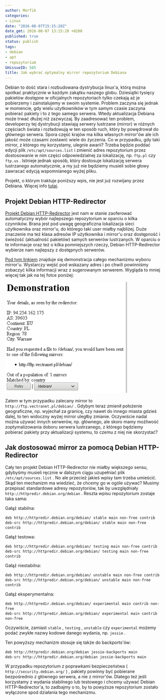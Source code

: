 ```yaml
---
author: Morfik
categories:
- Linux
date: "2016-08-07T15:15:20Z"
date_gmt: 2016-08-07 13:15:20 +0200
published: true
status: publish
tags:
- debian
- apt
- repozytorium
GHissueID: 565
title: Jak wybrać optymalny mirror repozytorium Debiana
---
```


Debian to dość stara i rozbudowana dystrybucja linux'a, którą można spotkać praktycznie w każdym
zakątku naszego globu. Dziesiątki tysięcy pakietów dostępne w oficjalnych repozytoriach tylko
czekają aż je pobierzemy i zainstalujemy w swoim systemie. Problem zaczyna się jednak w momencie,
gdy wielu użytkowników w tym samym czasie zaczyna pobierać pakiety i to z tego samego serwera. Wtedy
aktualizacja Debiana może trwać dłużej niż zazwyczaj. By zaadresować ten problem, developerzy tej
dystrybucji stawiają serwery lustrzane (mirror) w różnych częściach świata i rozładowują w ten
sposób ruch, który by powędrował do głównego serwera. Spora część krajów ma kilka własnych
mirror'ów ale ich jakość może czasami zostawić wiele do życzenia. Co w przypadku, gdy taki mirror,
z którego my korzystamy, ulegnie awarii? Trzeba będzie poddać edycji plik `/etc/apt/sources.list` i
zmienić adres repozytorium przez dostosowanie w nim części odpowiedzialnej za lokalizację, np.
`ftp.pl` czy `ftp.us` . Istnieje jednak sposób, który dostosuje lokalizację serwera lustrzanego
automatycznie, a my już nie będziemy musieli sobie głowy zawracać edycją wspomnianego wyżej pliku.

Projekt, o którym traktuje poniższy wpis, nie jest już rozwijany przez Debiana. Więcej info
[tutaj][1].

<!--more-->
## Projekt Debian HTTP-Redirector

[Projekt Debian HTTP-Redirector][2] jest nam w stanie zaoferować automatyczny wybór najlepszego
repozytorium w oparciu o kilka czynników. Brana jest pod uwagę geograficzna lokalizacja sieci
użytkownika oraz mirror'u, do którego taki user miałby najbliżej. Duże znaczenie ma też klasa
adresów IP użytkownika i mirror'u oraz dostępność i świeżość (aktualność pakietów) samych serwerów
lustrzanych. W oparciu o te informacje oraz też o kilka pomniejszych rzeczy, Debian HTTP-Redirector
wybierze nam najlepszy z dostępnych serwerów.

[Pod tym linkiem][3] znajduje się demonstracja całego mechanizmu wyboru mirror'u. Wystarczy wejść
pod wskazany adres i po chwili powinniśmy zobaczyć kilka informacji wraz z sugerowanym serwerem.
Wygląda to mniej więcej tak jak na tej fotce poniżej:

![](/img/2016/08/1.debian-http-redirector-mirror-aktualizacja-systemu.png#medium)

Zatem w tym przypadku zalecany mirror to `http://ftp.vectranet.pl/debian/` . Gdybym teraz zmienił
położenie geograficzne, np. wyjechał za granicę, czy nawet do innego miasta gdzieś dalej, to ten
widoczny wyżej mirror uległby zmianie. Oczywiście nadal można używać innych serwerów, np. głównego,
ale skoro mamy możliwość zoptymalizowania doboru serwera lustrzanego, z którego będziemy pobierać
pakiety przy aktualizacji systemu, to czemu z niej nie skorzystać?

## Jak dostosować mirror za pomocą Debian HTTP-Redirector

Cały ten projekt Debian HTTP-Redirector nie miałby większego sensu, gdybyśmy musieli ręcznie w
dalszym ciągu uzupełniać plik `/etc/apt/sources.list` . No ale przecież jakieś wpisy tam trzeba
umieścić. Skąd ten mechanizm ma wiedzieć, że chcemy go w ogóle używać? Musimy przepisać standardowe
adresy repozytoriów, tak by uwzględniały `http://httpredir.debian.org/debian` . Reszta wpisu
repozytorium zostaje taka sama:

Gałąź stabilna:

    deb http://httpredir.debian.org/debian/ stable main non-free contrib
    deb-src http://httpredir.debian.org/debian/ stable main non-free contrib

Gałąź testowa:

    deb http://httpredir.debian.org/debian/ testing main non-free contrib
    deb-src http://httpredir.debian.org/debian/ testing main non-free contrib

Gałąź niestabilna:

    deb http://httpredir.debian.org/debian/ unstable main non-free contrib
    deb-src http://httpredir.debian.org/debian/ unstable main non-free contrib

Gałąź eksperymentalna:

    deb http://httpredir.debian.org/debian/ experimental main contrib non-free
    deb-src http://httpredir.debian.org/debian/ experimental main contrib non-free

Oczywiście, zamiast `stable` , `testing` , `unstable` czy `experimental` możemy podać zwykłe nazwy
kodowe danego wydania, np. `jessie` .

Ten powyższy mechanizm stosuje się także do backports'ów:

    deb http://httpredir.debian.org/debian jessie-backports main
    deb-src http://httpredir.debian.org/debian jessie-backports main

W przypadku repozytorium z poprawkami bezpieczeństwa ( `http://security.debian.org/` ) , pakiety
powinny być pobierane bezpośrednio z głównego serwera, a nie z mirror'ów. Dlatego też jeśli
korzystamy z wydania stabilnego lub testowego i chcemy używać Debian HTTP-Redirector'a, to zadbajmy
o to, by to powyższe repozytorium zostało wyłączone spod działania tego mechanizmu.


[1]: https://wiki.debian.org/DebianGeoMirror
[2]: http://httpredir.debian.org/
[3]: http://httpredir.debian.org/demo.html
